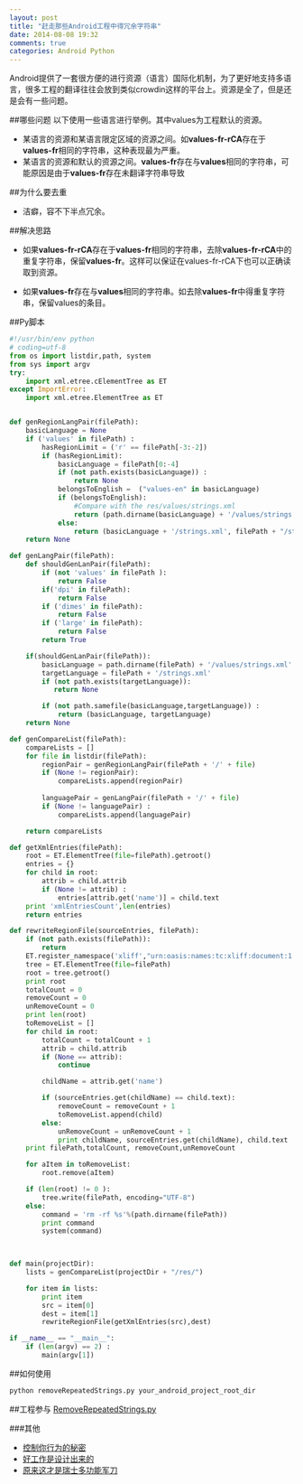 ```yaml
---
layout: post
title: "赶走那些Android工程中得冗余字符串"
date: 2014-08-08 19:32
comments: true
categories: Android Python
---
```


Android提供了一套很方便的进行资源（语言）国际化机制，为了更好地支持多语言，很多工程的翻译往往会放到类似crowdin这样的平台上。资源是全了，但是还是会有一些问题。

<!--more-->
##哪些问题
以下使用一些语言进行举例。其中values为工程默认的资源。
  
  * 某语言的资源和某语言限定区域的资源之间。如**values-fr-rCA**存在于**values-fr**相同的字符串，这种表现最为严重。
  * 某语言的资源和默认的资源之间。**values-fr**存在与**values**相同的字符串，可能原因是由于**values-fr**存在未翻译字符串导致

##为什么要去重
  * 洁癖，容不下半点冗余。

##解决思路
  * 如果**values-fr-rCA**存在于**values-fr**相同的字符串，去除**values-fr-rCA**中的重复字符串，保留**values-fr**。这样可以保证在values-fr-rCA下也可以正确读取到资源。
  
  * 如果**values-fr**存在与**values**相同的字符串。如去除**values-fr**中得重复字符串，保留values的条目。

##Py脚本
```python filenos:false removeRepeatedStrings.py https://raw.githubusercontent.com/androidyue/DroidResCleaner/master/removeRepeatedStrings.py
#!/usr/bin/env python
# coding=utf-8
from os import listdir,path, system
from sys import argv
try:
    import xml.etree.cElementTree as ET
except ImportError:
    import xml.etree.ElementTree as ET


def genRegionLangPair(filePath):
    basicLanguage = None
    if ('values' in filePath) :
        hasRegionLimit = ('r' == filePath[-3:-2])
        if (hasRegionLimit):
            basicLanguage = filePath[0:-4]
            if (not path.exists(basicLanguage)) :
                return None 
            belongsToEnglish =  ("values-en" in basicLanguage)
            if (belongsToEnglish):
                #Compare with the res/values/strings.xml
                return (path.dirname(basicLanguage) + '/values/strings.xml', filePath + "/strings.xml")
            else:
                return (basicLanguage + '/strings.xml', filePath + "/strings.xml")
    return None

def genLangPair(filePath):
    def shouldGenLanPair(filePath):
        if (not 'values' in filePath ):
            return False
        if('dpi' in filePath):
            return False
        if ('dimes' in filePath):
            return False
        if ('large' in filePath):
            return False 
        return True

    if(shouldGenLanPair(filePath)):
        basicLanguage = path.dirname(filePath) + '/values/strings.xml'
        targetLanguage = filePath + '/strings.xml'
        if (not path.exists(targetLanguage)):
           return None 

        if (not path.samefile(basicLanguage,targetLanguage)) :
            return (basicLanguage, targetLanguage)
    return None

def genCompareList(filePath):
    compareLists = []
    for file in listdir(filePath):
        regionPair = genRegionLangPair(filePath + '/' + file)
        if (None != regionPair):
            compareLists.append(regionPair)
        
        languagePair = genLangPair(filePath + '/' + file) 
        if (None != languagePair) :
            compareLists.append(languagePair)

    return compareLists

def getXmlEntries(filePath):
    root = ET.ElementTree(file=filePath).getroot()
    entries = {}
    for child in root:
        attrib = child.attrib
        if (None != attrib) :
            entries[attrib.get('name')] = child.text
    print 'xmlEntriesCount',len(entries)
    return entries

def rewriteRegionFile(sourceEntries, filePath):
    if (not path.exists(filePath)):
        return 
    ET.register_namespace('xliff',"urn:oasis:names:tc:xliff:document:1.2")
    tree = ET.ElementTree(file=filePath)
    root = tree.getroot()
    print root
    totalCount = 0
    removeCount = 0
    unRemoveCount = 0
    print len(root)
    toRemoveList = []
    for child in root:
        totalCount = totalCount + 1
        attrib = child.attrib
        if (None == attrib):
            continue

        childName = attrib.get('name')

        if (sourceEntries.get(childName) == child.text):
            removeCount = removeCount + 1
            toRemoveList.append(child)
        else:
            unRemoveCount = unRemoveCount + 1
            print childName, sourceEntries.get(childName), child.text
    print filePath,totalCount, removeCount,unRemoveCount

    for aItem in toRemoveList:
        root.remove(aItem)

    if (len(root) != 0 ):
        tree.write(filePath, encoding="UTF-8")
    else:
        command = 'rm -rf %s'%(path.dirname(filePath))
        print command
        system(command)
    


def main(projectDir):
    lists = genCompareList(projectDir + "/res/")

    for item in lists:
        print item
        src = item[0]
        dest = item[1]
        rewriteRegionFile(getXmlEntries(src),dest)

if __name__ == "__main__":
    if (len(argv) == 2) :
        main(argv[1])
```

##如何使用
```bash filenos:false
python removeRepeatedStrings.py your_android_project_root_dir
```

##工程参与
<a href="https://github.com/androidyue/DroidResCleaner/blob/master/removeRepeatedStrings.py" target="_blank">RemoveRepeatedStrings.py</a>

###其他
  * <a href="http://www.amazon.cn/gp/product/B00DZEX5JQ/ref=as_li_tf_tl?ie=UTF8&camp=536&creative=3200&creativeASIN=B00DZEX5JQ&linkCode=as2&tag=droidyue-23">控制你行为的秘密</a><img src="http://ir-cn.amazon-adsystem.com/e/ir?t=droidyue-23&l=as2&o=28&a=B00DZEX5JQ" width="1" height="1" border="0" alt="" style="border:none !important; margin:0px !important;" />
  * <a href="http://www.amazon.cn/gp/product/B0090HBORW/ref=as_li_tf_tl?ie=UTF8&camp=536&creative=3200&creativeASIN=B0090HBORW&linkCode=as2&tag=droidyue-23">好工作是设计出来的</a><img src="http://ir-cn.amazon-adsystem.com/e/ir?t=droidyue-23&l=as2&o=28&a=B0090HBORW" width="1" height="1" border="0" alt="" style="border:none !important; margin:0px !important;" />
  * <a href="http://www.amazon.cn/gp/product/B001F7AEFI/ref=as_li_tf_tl?ie=UTF8&camp=536&creative=3200&creativeASIN=B001F7AEFI&linkCode=as2&tag=droidyue-23">原来这才是瑞士多功能军刀</a><img src="http://ir-cn.amazon-adsystem.com/e/ir?t=droidyue-23&l=as2&o=28&a=B001F7AEFI" width="1" height="1" border="0" alt="" style="border:none !important; margin:0px !important;" />
